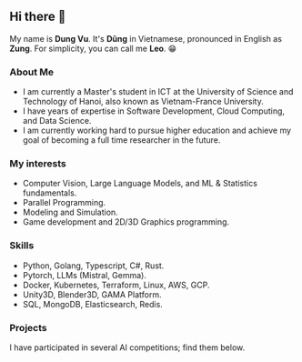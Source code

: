 ## Hi there 👋

My name is **Dung Vu**. It's **Dũng** in Vietnamese, pronounced in English as **Zung**. For simplicity, you can call me **Leo**. :grin:

### About Me

- I am currently a Master's student in ICT at the University of Science and Technology of Hanoi, also known as Vietnam-France University.
- I have years of expertise in Software Development, Cloud Computing, and Data Science.
- I am currently working hard to pursue higher education and achieve my goal of becoming a full time researcher in the future.

### My interests
- Computer Vision, Large Language Models, and ML & Statistics fundamentals.
- Parallel Programming.
- Modeling and Simulation.
- Game development and 2D/3D Graphics programming.

### Skills
- Python, Golang, Typescript, C#, Rust.
- Pytorch, LLMs (Mistral, Gemma).
- Docker, Kubernetes, Terraform, Linux, AWS, GCP.
- Unity3D, Blender3D, GAMA Platform.
- SQL, MongoDB, Elasticsearch, Redis.

### Projects

I have participated in several AI competitions; find them below.

<!--
**dungzvu/dungzvu** is a ✨ _special_ ✨ repository because its `README.md` (this file) appears on your GitHub profile.

Here are some ideas to get you started:

- 🔭 I’m currently working on ...
- 🌱 I’m currently learning ...
- 👯 I’m looking to collaborate on ...
- 🤔 I’m looking for help with ...
- 💬 Ask me about ...
- 📫 How to reach me: ...
- 😄 Pronouns: ...
- ⚡ Fun fact: ...
-->
